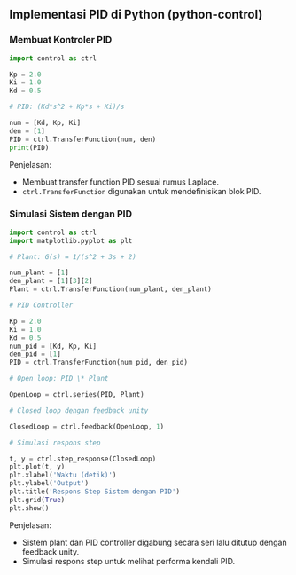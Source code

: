 ## Implementasi PID di Python (python-control)

### Membuat Kontroler PID

```python
import control as ctrl

Kp = 2.0
Ki = 1.0
Kd = 0.5

# PID: (Kd*s^2 + Kp*s + Ki)/s

num = [Kd, Kp, Ki]
den = [1]
PID = ctrl.TransferFunction(num, den)
print(PID)
```

Penjelasan:

- Membuat transfer function PID sesuai rumus Laplace.
- `ctrl.TransferFunction` digunakan untuk mendefinisikan blok PID.

### Simulasi Sistem dengan PID

```python
import control as ctrl
import matplotlib.pyplot as plt

# Plant: G(s) = 1/(s^2 + 3s + 2)

num_plant = [1]
den_plant = [1][3][2]
Plant = ctrl.TransferFunction(num_plant, den_plant)

# PID Controller

Kp = 2.0
Ki = 1.0
Kd = 0.5
num_pid = [Kd, Kp, Ki]
den_pid = [1]
PID = ctrl.TransferFunction(num_pid, den_pid)

# Open loop: PID \* Plant

OpenLoop = ctrl.series(PID, Plant)

# Closed loop dengan feedback unity

ClosedLoop = ctrl.feedback(OpenLoop, 1)

# Simulasi respons step

t, y = ctrl.step_response(ClosedLoop)
plt.plot(t, y)
plt.xlabel('Waktu (detik)')
plt.ylabel('Output')
plt.title('Respons Step Sistem dengan PID')
plt.grid(True)
plt.show()
```

Penjelasan:

- Sistem plant dan PID controller digabung secara seri lalu ditutup dengan feedback unity.
- Simulasi respons step untuk melihat performa kendali PID.

